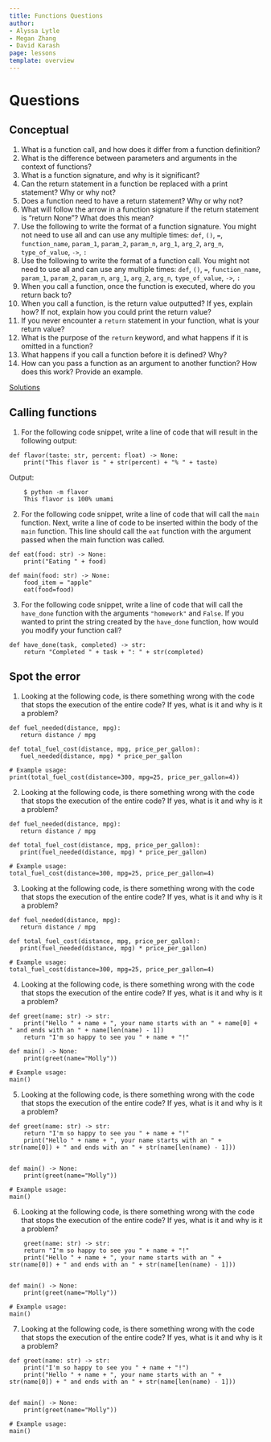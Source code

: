 ```yaml
---
title: Functions Questions
author:
- Alyssa Lytle
- Megan Zhang
- David Karash
page: lessons
template: overview
---
```


# Questions

## Conceptual

1. What is a function call, and how does it differ from a function definition?
2. What is the difference between parameters and arguments in the context of functions?
3. What is a function signature, and why is it significant?
4. Can the return statement in a function be replaced with a print statement? Why or why not? 
5. Does a function need to have a return statement? Why or why not? 
6. What will follow the arrow in a function signature if the return statement is “return None”? What does this mean?
7. Use the following to write the format of a function signature. You might not need to use all and can use any multiple times:  `def`, `()`, `=`, `function_name`, `param_1`, `param_2`, `param_n`, `arg_1`, `arg_2`, `arg_n`, `type_of_value`, `->`, `:`
8. Use the following to write the format of a function call. You might not need to use all and can use any multiple times:  `def`, `()`, `=`, `function_name`, `param_1`, `param_2`, `param_n`, `arg_1`, `arg_2`, `arg_n`, `type_of_value`, `->`, `:`
9. When you call a function, once the function is executed, where do you return back to? 
10. When you call a function, is the return value outputted? If yes, explain how? If not, explain how you could print the return value? 
11. If you never encounter a `return` statement in your function, what is your return value? 
12. What is the purpose of the `return` keyword, and what happens if it is omitted in a function?
13. What happens if you call a function before it is defined? Why?
14. How can you pass a function as an argument to another function? How does this work? Provide an example.


[Solutions](#conceptual-solutions)


## Calling functions

1. For the following code snippet, write a line of code that will result in the following output: 

```
def flavor(taste: str, percent: float) -> None:
    print("This flavor is " + str(percent) + "% " + taste)
```

Output: 

~~~ {.plaintext}
    $ python -m flavor
    This flavor is 100% umami
~~~


2. For the following code snippet, write a line of code that will call the `main` function. Next, write a line of code to be inserted within the body of the `main` function. This line should call the `eat` function with the argument passed when the main function was called. 

```
def eat(food: str) -> None:
    print("Eating " + food)

def main(food: str) -> None:
    food_item = "apple"
    eat(food=food)

```

3. For the following code snippet, write a line of code that will call the `have_done` function with the arguments `"homework"` and `False`. If you wanted to print the string created by the `have_done` function, how would you modify your function call? 

```
def have_done(task, completed) -> str:
    return "Completed " + task + ": " + str(completed)
```


## Spot the error

1. Looking at the following code, is there something wrong with the code that stops the execution of the entire code? If yes, what is it and why is it a problem?

```
def fuel_needed(distance, mpg):
   return distance / mpg

def total_fuel_cost(distance, mpg, price_per_gallon):
   fuel_needed(distance, mpg) * price_per_gallon

# Example usage:
print(total_fuel_cost(distance=300, mpg=25, price_per_gallon=4))
```

2. Looking at the following code, is there something wrong with the code that stops the execution of the entire code? If yes, what is it and why is it a problem?

```
def fuel_needed(distance, mpg):
   return distance / mpg

def total_fuel_cost(distance, mpg, price_per_gallon):
   print(fuel_needed(distance, mpg) * price_per_gallon)

# Example usage:
total_fuel_cost(distance=300, mpg=25, price_per_gallon=4)
```

3. Looking at the following code, is there something wrong with the code that stops the execution of the entire code? If yes, what is it and why is it a problem?

```
def fuel_needed(distance, mpg):
   return distance / mpg

def total_fuel_cost(distance, mpg, price_per_gallon):
   print(fuel_needed(distance, mpg) * price_per_gallon)

# Example usage:
total_fuel_cost(distance=300, mpg=25, price_per_gallon=4)
```

4. Looking at the following code, is there something wrong with the code that stops the execution of the entire code? If yes, what is it and why is it a problem?

```
def greet(name: str) -> str:
    print("Hello " + name + ", your name starts with an " + name[0] + " and ends with an " + name[len(name) - 1])
    return "I'm so happy to see you " + name + "!"

def main() -> None:
    print(greet(name="Molly"))

# Example usage: 
main()
```

5. Looking at the following code, is there something wrong with the code that stops the execution of the entire code? If yes, what is it and why is it a problem?

```
def greet(name: str) -> str:
    return "I'm so happy to see you " + name + "!"
    print("Hello " + name + ", your name starts with an " + str(name[0]) + " and ends with an " + str(name[len(name) - 1]))


def main() -> None:
    print(greet(name="Molly"))

# Example usage: 
main()
```


6. Looking at the following code, is there something wrong with the code that stops the execution of the entire code? If yes, what is it and why is it a problem?

```
    greet(name: str) -> str:
    return "I'm so happy to see you " + name + "!"
    print("Hello " + name + ", your name starts with an " + str(name[0]) + " and ends with an " + str(name[len(name) - 1]))


def main() -> None:
    print(greet(name="Molly"))

# Example usage: 
main()
```

7. Looking at the following code, is there something wrong with the code that stops the execution of the entire code? If yes, what is it and why is it a problem?

```
def greet(name: str) -> str:
    print("I'm so happy to see you " + name + "!")
    print("Hello " + name + ", your name starts with an " + str(name[0]) + " and ends with an " + str(name[len(name) - 1]))


def main() -> None:
    print(greet(name="Molly"))

# Example usage: 
main()
```

